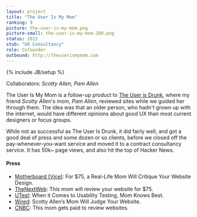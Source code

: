 ```yaml
---
layout: project
title: "The User Is My Mom"
ranking: 9
picture: the-user-is-my-mom.png
picture-small: the-user-is-my-mom-200.png
status: 2015
stub: "UX Consultancy"
role: Cofounder
outbound: http://theuserismymom.com
---
```

{% include JB/setup %}

Collaborators: _Scotty Allen, Pam Allen_

The User Is My Mom is a follow-up product to [The User is Drunk](../the-user-is-drunk), where my friend _Scotty Allen_'s mom, _Pam Allen_, reviewed sites while we guided her through them. The idea was that an older person, who hadn't grown up with the internet, would have different opinions about good UX than most current designers or focus groups.

While not as successful as The User Is Drunk, it did fairly well, and got a good deal of press and some dozen or so clients, before we closed off the pay-whenever-you-want service and moved it to a contract consultancy service. It has 50k~ page views, and also hit the top of Hacker News.

#### Press

- <a href="http://motherboard.vice.com/read/for-75-a-real-life-mom-will-critique-your-website-designe">Motherboard (Vice)</a>: For $75, a Real-Life Mom Will Critique Your Website Design.
- <a href="http://thenextweb.com/dd/2015/05/19/guys-mom-will-review-website-75/">TheNextWeb</a>: This mom will review your website for $75.
- <a href="http://blog.utest.com/2015/05/26/when-it-comes-to-usability-testing-mom-knows-best/">UTest</a>: When it Comes to Usability Testing, Mom Knows Best.
- <a href="http://www.wired.com/2015/05/theuserismymom/">Wired</a>: Scotty Allen’s Mom Will Judge Your Website.
- <a href="http://www.cnbc.com/id/102721245">CNBC</a>: This mom gets paid to review websites.